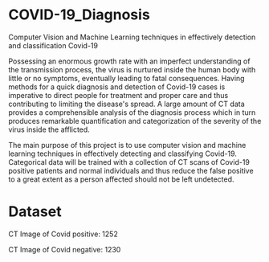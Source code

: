 # COVID-19_Diagnosis
Computer Vision and Machine Learning techniques in effectively detection and classification Covid-19

Possessing an enormous growth rate with an imperfect understanding of the transmission process, the virus is nurtured inside the human body with little or no symptoms, eventually leading to fatal consequences. Having methods for a quick diagnosis and detection of Covid-19 cases is imperative to direct people for treatment and proper care and thus contributing to limiting the disease's spread. A large amount of CT data provides a comprehensible analysis of the diagnosis process which in turn produces remarkable quantification and categorization of the severity of the virus inside the afflicted. 

The main purpose of this project is to use computer vision and machine learning techniques in effectively detecting and classifying Covid-19. Categorical data will be trained with a collection of CT scans of Covid-19 positive patients and normal individuals and thus reduce the false positive to a great extent as a person affected should not be left undetected.

# Dataset

CT Image of Covid positive: 1252

CT Image of Covid negative: 1230
